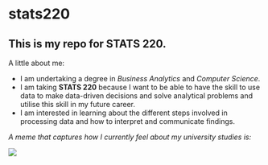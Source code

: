# stats220

## This is my repo for STATS 220. 

A little about me:

- I am undertaking a degree in *Business Analytics* and *Computer Science*.
- I am taking **STATS 220** because I want to be able to have the skill to use data to make data-driven decisions and solve analytical problems and utilise this skill in my future career.
- I am interested in learning about the different steps involved in processing data and how to interpret and communicate findings.

*A meme that captures how I currently feel about my university studies is:*

![](https://media1.tenor.com/m/4Qg6EoHCpeoAAAAC/school-college.gif)
